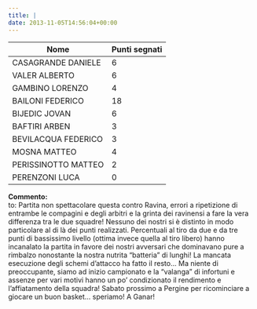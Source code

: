 ```yaml
---
title: |
date: 2013-11-05T14:56:04+00:00
---
```

| **Nome** | **Punti segnati** |
| -------- | ----------------- |
| CASAGRANDE DANIELE | 6 |
| VALER ALBERTO | 6 |
| GAMBINO LORENZO | 4 |
| BAILONI FEDERICO | 18 |
| BIJEDIC JOVAN | 6 |
| BAFTIRI ARBEN | 3 |
| BEVILACQUA FEDERICO | 3 |
| MOSNA MATTEO | 4 |
| PERISSINOTTO MATTEO | 2 |
| PERENZONI LUCA | 0 |

**Commento:**  
to: Partita non spettacolare questa contro Ravina, errori a ripetizione di entrambe le compagini e degli arbitri e la grinta dei ravinensi a fare la vera differenza tra le due squadre! Nessuno dei nostri si è distinto in modo particolare al di là dei punti realizzati. Percentuali al tiro da due e da tre punti di bassissimo livello (ottima invece quella al tiro libero) hanno incanalato la partita in favore dei nostri avversari che dominavano pure a rimbalzo nonostante la nostra nutrita “batteria” di lunghi! La mancata esecuzione degli schemi d’attacco ha fatto il resto… Ma niente di preoccupante, siamo ad inizio campionato e la “valanga” di infortuni e assenze per vari motivi hanno un po’ condizionato il rendimento e l’affiatamento della squadra! Sabato prossimo a Pergine per ricominciare a giocare un buon basket… speriamo! A Ganar!